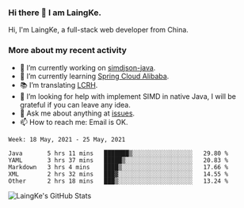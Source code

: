 ### Hi there 👋 I am LaingKe.

Hi, I'm LaingKe, a full-stack web developer from China.

### More about my recent activity

- 🔭 I’m currently working on [simdjson-java](https://github.com/laingke/simdjson-java).
- 🌱 I’m currently learning [Spring Cloud Alibaba](https://github.com/alibaba/spring-cloud-alibaba).
- :books: I’m translating [LCRH](https://github.com/LCTT/LCRH).
- 🤔 I’m looking for help with implement SIMD in native Java, I will be grateful if you can leave any idea.
- 💬 Ask me about anything at [issues](https://github.com/laingke/laingke/issues).
- 📫 How to reach me: Email is OK.

<!--START_SECTION:waka-->
```text
Week: 18 May, 2021 - 25 May, 2021

Java       5 hrs 11 mins   ███████▒░░░░░░░░░░░░░░░░░   29.80 % 
YAML       3 hrs 37 mins   █████▒░░░░░░░░░░░░░░░░░░░   20.83 % 
Markdown   3 hrs 4 mins    ████▒░░░░░░░░░░░░░░░░░░░░   17.66 % 
XML        2 hrs 32 mins   ███▓░░░░░░░░░░░░░░░░░░░░░   14.55 % 
Other      2 hrs 18 mins   ███▒░░░░░░░░░░░░░░░░░░░░░   13.24 % 
```
<!--END_SECTION:waka-->

![LaingKe's GitHub Stats](https://github-readme-stats.vercel.app/api?username=laingke&show_icons=true&theme=nightowl&count_private=true)
